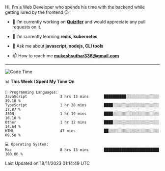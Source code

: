 Hi, I'm a Web Developer who spends his time with the backend while getting lured by the frontend 😜

- 🔭 I’m currently working on **[Quizifer](https://github.com/SutharMukesh/Quizifer/)** and would appreciate any pull requests on it.

- 🌱 I’m currently learning **redis, kubernetes**

- 💬 Ask me about **javascript, nodejs, CLI tools**

- 📫 How to reach me **mukeshsuthar336@gmail.com**

---
<!--START_SECTION:waka-->
![Code Time](http://img.shields.io/badge/Code%20Time-2%2C616%20hrs%203%20mins-blue)

📊 **This Week I Spent My Time On** 

```text
💬 Programming Languages: 
JavaScript               3 hrs 13 mins       ██████████░░░░░░░░░░░░░░░   39.18 % 
TypeScript               1 hr 28 mins        ████░░░░░░░░░░░░░░░░░░░░░   17.87 % 
JSON                     1 hr 19 mins        ████░░░░░░░░░░░░░░░░░░░░░   16.10 % 
Other                    1 hr 12 mins        ████░░░░░░░░░░░░░░░░░░░░░   14.64 % 
HTML                     47 mins             ██░░░░░░░░░░░░░░░░░░░░░░░   09.58 % 

💻 Operating System: 
Mac                      8 hrs 13 mins       █████████████████████████   100.00 % 
```


 Last Updated on 18/11/2023 01:14:49 UTC
<!--END_SECTION:waka-->
